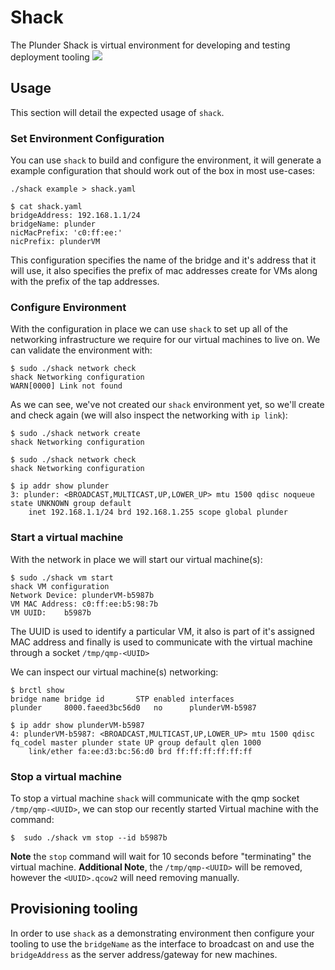 # Shack
The Plunder Shack is virtual environment for developing and testing deployment tooling
![](https://github.com/plunder-app/shack/blob/master/image/shack.png?raw=true)

## Usage

This section will detail the expected usage of `shack`.

### Set Environment Configuration

You can use `shack` to build and configure the environment, it will generate a example configuration that should work out of the box in most use-cases:

```
./shack example > shack.yaml

$ cat shack.yaml 
bridgeAddress: 192.168.1.1/24
bridgeName: plunder
nicMacPrefix: 'c0:ff:ee:'
nicPrefix: plunderVM
```

This configuration specifies the name of the bridge and it's address that it will use, it also specifies the prefix of mac addresses create for VMs along with the prefix of the tap addresses. 

### Configure Environment

With the configuration in place we can use `shack` to set up all of the networking infrastructure we require for our virtual machines to live on. We can validate the environment with:

```
$ sudo ./shack network check
shack Networking configuration
WARN[0000] Link not found  
```
As we can see, we've not created our `shack` environment yet, so we'll create and check again (we will also inspect the networking with `ip link`):

```
$ sudo ./shack network create
shack Networking configuration

$ sudo ./shack network check
shack Networking configuration

$ ip addr show plunder
3: plunder: <BROADCAST,MULTICAST,UP,LOWER_UP> mtu 1500 qdisc noqueue state UNKNOWN group default 
    inet 192.168.1.1/24 brd 192.168.1.255 scope global plunder
```

### Start a virtual machine

With the network in place we will start our virtual machine(s):

```
$ sudo ./shack vm start
shack VM configuration
Network Device:	plunderVM-b5987b
VM MAC Address:	c0:ff:ee:b5:98:7b
VM UUID:	b5987b
```
The UUID is used to identify a particular VM, it also is part of it's assigned MAC address and finally is used to communicate with the virtual machine through a socket `/tmp/qmp-<UUID>`

We can inspect our virtual machine(s) networking:

```
$ brctl show
bridge name	bridge id		STP enabled	interfaces
plunder		8000.faeed3bc56d0	no		plunderVM-b5987

$ ip addr show plunderVM-b5987
4: plunderVM-b5987: <BROADCAST,MULTICAST,UP,LOWER_UP> mtu 1500 qdisc fq_codel master plunder state UP group default qlen 1000
    link/ether fa:ee:d3:bc:56:d0 brd ff:ff:ff:ff:ff:ff
```

### Stop a virtual machine

To stop a virtual machine `shack` will communicate with the qmp socket `/tmp/qmp-<UUID>`, we can stop our recently started Virtual machine with the command:

```
$  sudo ./shack vm stop --id b5987b
```

**Note** the `stop` command will wait for 10 seconds before "terminating" the virtual machine.
**Additional Note**, the `/tmp/qmp-<UUID>` will be removed, however the `<UUID>.qcow2` will need removing manually.

## Provisioning tooling

In order to use `shack` as a demonstrating environment then configure your tooling to use the `bridgeName` as the interface to broadcast on and use the `bridgeAddress` as the server address/gateway for new machines.
